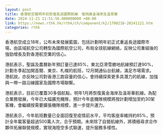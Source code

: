 ```yaml
---
layout: post
title: 香港航空擬明年初恢復長途國際航線　復飛黃金海岸及溫哥華
date: 2024-11-21 11:51:56.000000000 +08:00
link: https://news.rthk.hk/rthk/ch/component/k2/1780210-20241121.htm
categories: rthk
---
```


香港航空成立18年，公布未來發展藍圖，包括計劃明年初正式重返長途國際市場，由區域航空公司轉型為國際航空公司，布局全球航線網絡，反映公司重組後的強勁增長及對香港航空業的信心。

港航表示，聖誕及農曆新年預訂量已達85%，東北亞滑雪勝地航線預訂達90%，計劃冬季起加開首爾、東京、札幌的航班，12月開通仙台航線，滿足市場需求。港航說，亦反映公司對香港三跑容量的信心，會持續探索更多具潛力的航線，加強與一帶一路沿線國家及國際市場聯繫。

港航表示，目前已覆蓋30多個航點，明年1月將恢復黃金海岸及溫哥華航線。為配合業務發展，今年已大幅擴充機隊，預計今年底機隊規模將按計劃增加至約30架客機，會繼續按需要擴張機隊規模，進一步提升運力。

港航表示，今年航班數量已全面回復至疫情前水平，平均客座率維持約85%，預計全年載客量超過500萬人次，合乎預期。未來除了自營航線外，將積極尋求合作夥伴拓展聯營規模，實現海陸空多式聯運，提升服務多樣性。

